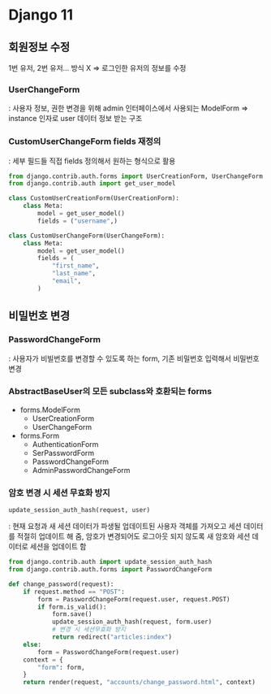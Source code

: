 # Django 11

## 회원정보 수정

1번 유저, 2번 유저… 방식 X ⇒ 로그인한 유저의 정보를 수정

### UserChangeForm

: 사용자 정보, 권한 변경을 위해 admin 인터페이스에서 사용되는 ModelForm ⇒ instance 인자로 user 데이터 정보 받는 구조

### CustomUserChangeForm fields 재정의

: 세부 필드들 직접 fields 정의해서 원하는 형식으로 활용

```python
from django.contrib.auth.forms import UserCreationForm, UserChangeForm
from django.contrib.auth import get_user_model

class CustomUserCreationForm(UserCreationForm):
    class Meta:
        model = get_user_model()
        fields = ("username",)

class CustomUserChangeForm(UserChangeForm):
    class Meta:
        model = get_user_model()
        fields = (
            "first_name",
            "last_name",
            "email",
        )
```

## 비밀번호 변경

### PasswordChangeForm

: 사용자가 비빌번호를 변경할 수 있도록 하는 form, 기존 비밀번호 입력해서 비밀번호 변경

### AbstractBaseUser의 모든 subclass와 호환되는 forms

-   forms.ModelForm
    -   UserCreationForm
    -   UserChangeForm
-   forms.Form
    -   AuthenticationForm
    -   SerPasswordForm
    -   PasswordChangeForm
    -   AdminPasswordChangeForm

### 암호 변경 시 세션 무효화 방지

`update_session_auth_hash(request, user)`

: 현재 요청과 새 세션 데이터가 파생될 업데이트된 사용자 객체를 가져오고 세션 데이터를 적절히 업데이트 해 줌, 암호가 변경되어도 로그아웃 되지 않도록 새 암호와 세션 데이터로 세션을 업데이트 함

```python
from django.contrib.auth import update_session_auth_hash
from django.contrib.auth.forms import PasswordChangeForm

def change_password(request):
    if request.method == "POST":
        form = PasswordChangeForm(request.user, request.POST)
        if form.is_valid():
            form.save()
            update_session_auth_hash(request, form.user)
            # 변경 시 세션무효화 방지
            return redirect("articles:index")
    else:
        form = PasswordChangeForm(request.user)
    context = {
        "form": form,
    }
    return render(request, "accounts/change_password.html", context)
```
